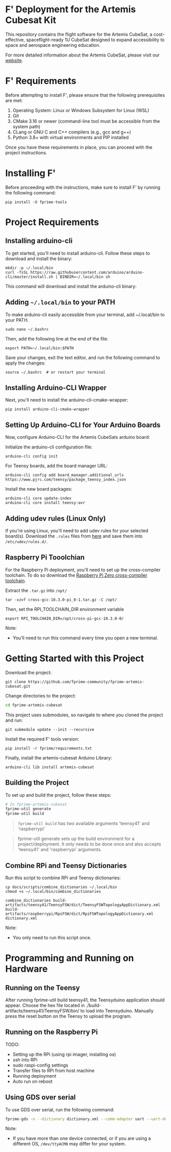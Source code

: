 # F' Deployment for the Artemis Cubesat Kit

This repository contains the flight software for the Artemis CubeSat, a cost-effective, spaceflight-ready 1U CubeSat designed to expand accessibility to space and aerospace engineering education.

For more detailed information about the Artemis CubeSat, please visit our [website](https://sites.google.com/mahinaaerospace.com/home).

# F' Requirements

Before attempting to install F', please ensure that the following prerequisites are met:

1. Operating System: Linux or Windows Subsystem for Linux (WSL)
2. Git
3. CMake 3.16 or newer (command-line tool must be accessible from the system path)
4. CLang or GNU C and C++ compilers (e.g., gcc and g++)
5. Python 3.8+ with virtual environments and PIP installed

Once you have these requirements in place, you can proceed with the project instructions.

# Installing F'

Before proceeding with the instructions, make sure to install F' by running the following command:

```shell
pip install -U fprime-tools
```

# Project Requirements

## Installing arduino-cli

To get started, you'll need to install arduino-cli. Follow these steps to download and install the binary:
```shell
mkdir -p ~/.local/bin
curl -fsSL https://raw.githubusercontent.com/arduino/arduino-cli/master/install.sh | BINDIR=~/.local/bin sh
```

This command will download and install the arduino-cli binary:

## Adding `~/.local/bin` to your PATH

To make arduino-cli easily accessible from your terminal, add ~/.local/bin to your PATH. 

```shell
sudo nano ~/.bashrc
```

Then, add the following line at the end of the file:
```
export PATH=~/.local/bin:$PATH
```
Save your changes, exit the text editor, and run the following command to apply the changes:
```shell
source ~/.bashrc  # or restart your terminal
```

## Installing Arduino-CLI Wrapper

Next, you'll need to install the arduino-cli-cmake-wrapper:
```shell
pip install arduino-cli-cmake-wrapper
```

## Setting Up Arduino-CLI for Your Arduino Boards

Now, configure Arduino-CLI for the Artemis CubeSats arduino board:

Initialize the arduino-cli configuration file:
```shell
arduino-cli config init
```

For Teensy boards, add the board manager URL:
```shell
arduino-cli config add board_manager.additional_urls https://www.pjrc.com/teensy/package_teensy_index.json
```

Install the new board packages:
```shell
arduino-cli core update-index
arduino-cli core install teensy:avr
```

## Adding udev rules (Linux Only)
If you're using Linux, you'll need to add udev rules for your selected board(s). Download the `.rules` files from [here](https://github.com/fprime-community/fprime-baremetal-reference/tree/main/docs/rules) and save them into  `/etc/udev/rules.d/`.

## Raspberry Pi Tooolchian 

For the Raspberry Pi deployment, you'll need to set up the cross-compiler toolchain. To do so download the [Raspberry Pi Zero cross-compiler toolchain](https://sourceforge.net/projects/raspberry-pi-cross-compilers/files/Raspberry%20Pi%20GCC%20Cross-Compiler%20Toolchains/Bullseye/GCC%2010.3.0/Raspberry%20Pi%201%2C%20Zero/cross-gcc-10.3.0-pi_0-1.tar.gz/download).

Extract the `.tar.gz` into `/opt/`

```shell
tar -xzvf cross-gcc-10.3.0-pi_0-1.tar.gz -C /opt/

```
Then, set the RPI_TOOLCHAIN_DIR environment variable
```shell
export RPI_TOOLCHAIN_DIR=/opt/cross-pi-gcc-10.3.0-0/
```
Note:
  - You'll need to run this command every time you open a new terminal.

# Getting Started with this Project

Download the project:
```shell
git clone https://github.com/fprime-community/fprime-artemis-cubesat.git
```

Change directories to the project:
```sh
cd fprime-artemis-cubesat
```

This project uses submodules, so navigate to where you cloned the project and run:
```shell
git submodule update --init --recursive
```
Install the required F' tools version: 
```shell
pip install -r fprime/requirements.txt
```
Finally, install the artemis-cubesat Arduino Library:

```shell
arduino-cli lib install artemis-cubesat
```

## Building the Project

To set up and build the project, follow these steps:

```bash
# In fprime-artemis-cubesat
fprime-util generate
fprime-util build
```
> `fprime-util build` has two available arguments 'teensy41' and 'raspberrypi' 

> fprime-util generate sets up the build environment for a project/deployment. It only needs to be done once and also accepts 'teensy41' and 'raspberrypi' arguments.

## Combine RPi and Teensy Dictionaries

Run this script to combine RPi and Teensy dictionaries:

```shell
cp docs/scripts/combine_dictionaries ~/.local/bin
chmod +x ~/.local/bin/combine_dictionaries
```

```shell
combine_dictionaries build-artifacts/teensy41/TeensyFSW/dict/TeensyFSWTopologyAppDictionary.xml build-artifacts/raspberrypi/RpiFSW/dict/RpiFSWTopologyAppDictionary.xml dictionary.xml
```

Note:
  - You only need to run this script once. 

# Programming and Running on Hardware

## Running on the Teensy
After running fprime-util build teensy41, the Teensyduino application should appear. Choose the hex file located in ./build-artifacts/teensy41/TeensyFSW/bin/ to load into Teensyduino. Manually press the reset button on the Teensy to upload the program.

## Running on the Raspberry Pi

TODO:

* Setting up the RPi (using rpi imager, installing os)
* ssh into RPi
* sudo raspi-config settings
* Transfer files to RPi from host machine
* Running deployment
* Auto run on reboot


## Using GDS over serial

To use GDS over serial, run the following command:
```sh
fprime-gds -n --dictionary dictionary.xml --comm-adapter uart --uart-device /dev/ttyACM0 --uart-baud 115200
```
Note:
  - If you have more than one device connected, or if you are using a different OS, `/dev/ttyACM0` may differ for your system.


